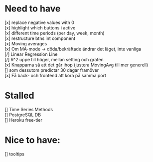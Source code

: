 # Need to have
[x] replace negative values with 0  
[x] highlight which buttons i active  
[x] different time periods (per day, week, month)  
[x] restructure btns int component  
[x] Moving averages   
    [x] Om MA-mode -> döda/bekräftade ändrar det läget, inte vanliga  
[/] Linear Regression Line  
    [/] R^2 uppe till höger, mellan setting och grafen  
    [x] Knapparna så att det går ihop (justera MovingAvg till mer generell)  
    [] som dessutom predictar 30 dagar framöver  
[x] Få back- och frontend att köra på samma port  

# Stalled
[] Time Series Methods  
[] PostgreSQL DB  
[] Heroku free-tier  

# Nice to have:
[] tooltips  
